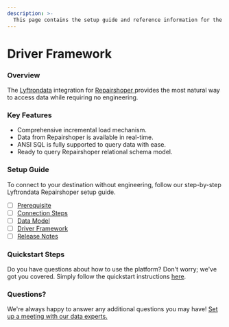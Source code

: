 ```yaml
---
description: >-
  This page contains the setup guide and reference information for the Repairshoper source connector.
---
```


# Driver Framework

### Overview

The [Lyftrondata](https://www.lyftrondata.com/) integration for [Repairshoper](https://www.lyftrondata.com/integration/repairshoper/)[ ](https://www.lyftrondata.com/integration/repairshoper/)provides the most natural way to access data while requiring no engineering.

### Key Features

* Comprehensive incremental load mechanism.
* Data from Repairshoper is available in real-time.&#x20;
* ANSI SQL is fully supported to query data with ease.
* Ready to query Repairshoper relational schema model.

### Setup Guide

To connect to your destination without engineering, follow our step-by-step Lyftrondata Repairshoper setup guide.

* [ ] [Prerequisite](../../business-analytics/repairshoper/prerequisite.md)
* [ ] [Connection Steps](../../business-analytics/repairshoper/connection-steps.md)
* [ ] [Data Model](../../business-analytics/repairshoper/data-model/)
* [ ] [Driver Framework](../../business-analytics/repairshoper/driver-framework/)
* [ ] [Release Notes](../../business-analytics/repairshoper/release-notes.md)

### Quickstart Steps

Do you have questions about how to use the platform? Don't worry; we've got you covered. Simply follow the quickstart instructions [here](../../../quickstart-steps.md).

### Questions? <a href="#questions" id="questions"></a>

We're always happy to answer any additional questions you may have! [Set up a meeting with our data experts.](https://www.lyftrondata.com/book-a-meeting/)


